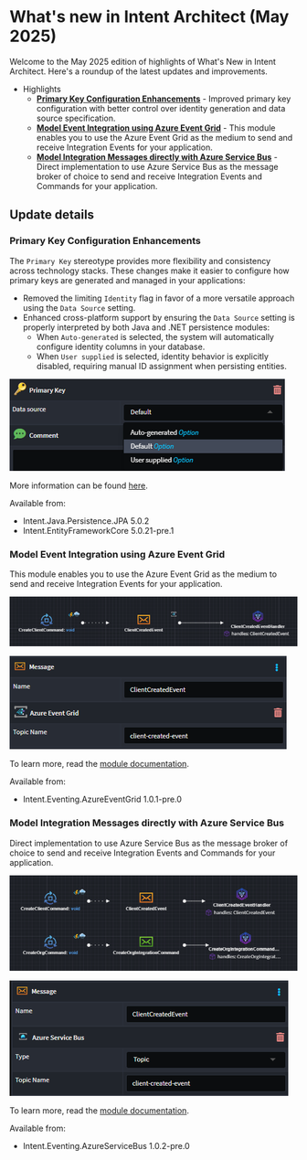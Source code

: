 # What's new in Intent Architect (May 2025)

Welcome to the May 2025 edition of highlights of What's New in Intent Architect. Here's a roundup of the latest updates and improvements.

- Highlights
  - **[Primary Key Configuration Enhancements](#primary-key-configuration-enhancements)** - Improved primary key configuration with better control over identity generation and data source specification.
  - **[Model Event Integration using Azure Event Grid](#model-event-integration-using-azure-event-grid)** - This module enables you to use the Azure Event Grid as the medium to send and receive Integration Events for your application.
  - **[Model Integration Messages directly with Azure Service Bus](#model-integration-messages-directly-with-azure-service-bus)** - Direct implementation to use Azure Service Bus as the message broker of choice to send and receive Integration Events and Commands for your application.

## Update details

### Primary Key Configuration Enhancements

The `Primary Key` stereotype provides more flexibility and consistency across technology stacks. These changes make it easier to configure how primary keys are generated and managed in your applications:

- Removed the limiting `Identity` flag in favor of a more versatile approach using the `Data Source` setting.
- Enhanced cross-platform support by ensuring the `Data Source` setting is properly interpreted by both Java and .NET persistence modules:
  - When `Auto-generated` is selected, the system will automatically configure identity columns in your database.
  - When `User supplied` is selected, identity behavior is explicitly disabled, requiring manual ID assignment when persisting entities.

![Primary Key Data Source Configuration](images/primary-key.png)

More information can be found [here](https://docs.intentarchitect.com/articles/modules-common/intent-metadata-rdbms/intent-metadata-rdbms.html#create-a-primary-key-constraint).

Available from:

- Intent.Java.Persistence.JPA 5.0.2
- Intent.EntityFrameworkCore 5.0.21-pre.1

### Model Event Integration using Azure Event Grid

This module enables you to use the Azure Event Grid as the medium to send and receive Integration Events for your application.

![Azure Event Grid Modeling](images/azure-event-grid-modeling.png)

![Azure Event Grid Topic](images/azure-event-grid-topic.png)

To learn more, read the [module documentation](https://docs.intentarchitect.com/articles/modules-dotnet/intent-eventing-azureeventgrid/intent-eventing-azureeventgrid.html).

Available from:

- Intent.Eventing.AzureEventGrid 1.0.1-pre.0

### Model Integration Messages directly with Azure Service Bus

Direct implementation to use Azure Service Bus as the message broker of choice to send and receive Integration Events and Commands for your application.

![Modeling Events and Commands](images/azure-service-bus-modeling-event-command.png)

![Customize Topic Name](images/azure-service-bus-topic-name.png)

To learn more, read the [module documentation](https://docs.intentarchitect.com/articles/modules-dotnet/intent-eventing-azureservicebus/intent-eventing-azureservicebus.html).

Available from:

- Intent.Eventing.AzureServiceBus 1.0.2-pre.0